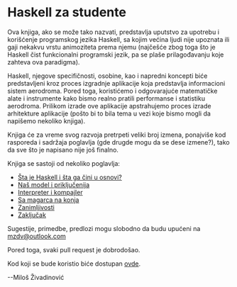 Haskell za studente
===================

Ova knjiga, ako se može tako nazvati, predstavlja uputstvo za upotrebu i korišćenje programskog
jezika Haskell, sa kojim većina ljudi nije upoznata ili gaji nekakvu vrstu animoziteta prema njemu
(najčešće zbog toga što je Haskell čist funkcionalni programski jezik, pa se plaše prilagođavanju koje
zahteva ova paradigma).

Haskell, njegove specifičnosti, osobine, kao i napredni koncepti biće predstavljeni kroz proces izgradnje
aplikacije koja predstavlja informacioni sistem aerodroma. Pored toga, koristićemo i
odgovarajuće matematičke alate i instrumente kako bismo realno pratili performanse i statistiku 
aerodroma. Prilikom izrade ove aplikacije apstrahujemo proces izrade arhitekture aplikacije (pošto bi to 
bila tema u vezi koje bismo mogli da napišemo nekoliko knjiga).

Knjiga će za vreme svog razvoja pretrpeti veliki broj izmena, ponajviše kod rasporeda i sadržaja poglavlja
(gde drugde mogu da se dese izmene?), tako da sve što je napisano nije još finalno.

Knjiga se sastoji od nekoliko poglavlja:
* [Šta je Haskell i šta ga čini u osnovi?](chapter1.md)
* [Naš model i priključenija](chapter2.md)
* [Interpreter i kompajler](chapter3.md)
* [Sa magarca na konja](chapter4.md)
* [Zanimljivosti](chapter5.md)
* [Zaključak](chapter6.md)
	
Sugestije, primedbe, predlozi mogu slobodno da budu upućeni na [mzdv@outlook.com](mailto:mzdv@outlook.com)

Pored toga, svaki pull request je dobrodošao.

Kod koji se bude koristio biće dostupan [ovde](https://github.com/mzdv/haskell-za-studente-kodovi).

--Miloš Živadinović